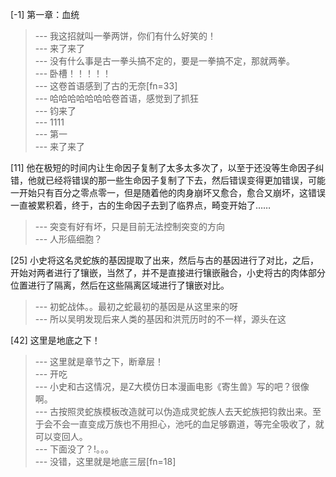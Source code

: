 
[-1] 第一章：血统
>--- 我这招就叫一拳两饼，你们有什么好笑的！<br>
>--- 来了来了<br>
>--- 没有什么事是古一拳头搞不定的，要是一拳搞不定，那就两拳。<br>
>--- 卧槽！！！！！<br>
>--- 这卷首语感到了古的无奈[fn=33]<br>
>--- 哈哈哈哈哈哈哈卷首语，感觉到了抓狂<br>
>--- 钧来了<br>
>--- 1111<br>
>--- 第一<br>
>--- 来了来了<br>

[11] 他在极短的时间内让生命因子复制了太多太多次了，以至于还没等生命因子纠错，他就已经将错误的那一些生命因子复制了下去，然后错误变得更加错误，可能一开始只有百分之零点零一，但是随着他的肉身崩坏又愈合，愈合又崩坏，这错误一直被累积着，终于，古的生命因子去到了临界点，畸变开始了……
>--- 突变有好有坏，只是目前无法控制突变的方向<br>
>--- 人形癌细胞？<br>

[25] 小史将这名灵蛇族的基因提取了出来，然后与古的基因进行了对比，之后，开始对两者进行了镶嵌，当然了，并不是直接进行镶嵌融合，小史将古的肉体部分位置进行了隔离，然后在这些隔离区域进行了镶嵌对比。
>--- 初蛇战体。。最初之蛇最初的基因是从这里来的呀<br>
>--- 所以吴明发现后来人类的基因和洪荒历时的不一样，源头在这<br>

[42] 这里是地底之下！
>--- 这里就是章节之下，断章层！<br>
>--- 开吃<br>
>--- 小史和古这情况，是Z大模仿日本漫画电影《寄生兽》写的吧？很像啊。<br>
>--- 古按照灵蛇族模板改造就可以伪造成灵蛇族人去天蛇族把钧救出来。至于会不会一直变成万族也不用担心，池吒的血足够霸道，等完全吸收了，就可以变回人。<br>
>--- 下面没了？!。。。<br>
>--- 没错，这里就是地底三层[fn=18]<br>
